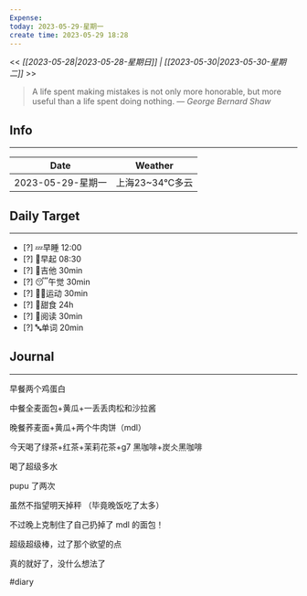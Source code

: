 ```yaml
---
Expense: 
today: 2023-05-29-星期一
create time: 2023-05-29 18:28
---
```


<< *[[2023-05-28|2023-05-28-星期日]] | [[2023-05-30|2023-05-30-星期二]]* >>


> A life spent making mistakes is not only more honorable, but more useful than a life spent doing nothing.
> — <cite>George Bernard Shaw</cite>


## Info
***
| Date        | Weather      | 
| ----------- | ------------ |
| 2023-05-29-星期一 |  上海23~34℃多云 |


## Daily Target 
***
- [?] 💤早睡   12:00
- [?] 🌅早起    08:30
- [?] 🎵吉他    30min
- [?] 😴午觉    30min
- [?] 🏃‍♀️运动    30min  
- [?] 🚫甜食    24h
- [?] 📖阅读    30min 
- [?] 🔤单词    20min    


##  Journal
***

早餐两个鸡蛋白

中餐全麦面包+黄瓜+一丢丢肉松和沙拉酱

晚餐荞麦面+黄瓜+两个牛肉饼（mdl）

今天喝了绿茶+红茶+茉莉花茶+g7 黑咖啡+炭仌黑咖啡

喝了超级多水

pupu 了两次

虽然不指望明天掉秤 （毕竟晚饭吃了太多）


不过晚上克制住了自己扔掉了 mdl 的面包！

超级超级棒，过了那个欲望的点

真的就好了，没什么想法了


#diary